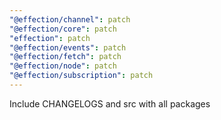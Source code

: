 ```yaml
---
"@effection/channel": patch
"@effection/core": patch
"effection": patch
"@effection/events": patch
"@effection/fetch": patch
"@effection/node": patch
"@effection/subscription": patch
---
```


Include CHANGELOGS and src with all packages
